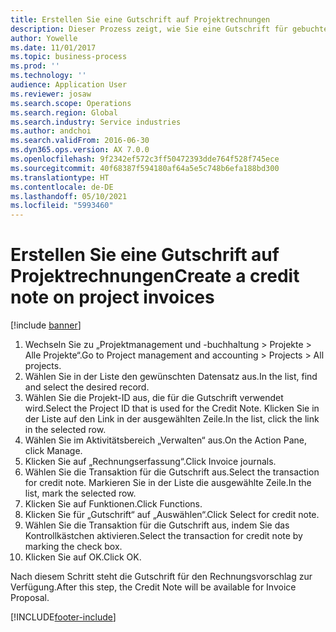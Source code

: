 ```yaml
---
title: Erstellen Sie eine Gutschrift auf Projektrechnungen
description: Dieser Prozess zeigt, wie Sie eine Gutschrift für gebuchte Projektrechnungen erstellen.
author: Yowelle
ms.date: 11/01/2017
ms.topic: business-process
ms.prod: ''
ms.technology: ''
audience: Application User
ms.reviewer: josaw
ms.search.scope: Operations
ms.search.region: Global
ms.search.industry: Service industries
ms.author: andchoi
ms.search.validFrom: 2016-06-30
ms.dyn365.ops.version: AX 7.0.0
ms.openlocfilehash: 9f2342ef572c3ff50472393dde764f528f745ece
ms.sourcegitcommit: 40f68387f594180af64a5e5c748b6efa188bd300
ms.translationtype: HT
ms.contentlocale: de-DE
ms.lasthandoff: 05/10/2021
ms.locfileid: "5993460"
---
```

# <a name="create-a-credit-note-on-project-invoices"></a><span data-ttu-id="cebc4-103">Erstellen Sie eine Gutschrift auf Projektrechnungen</span><span class="sxs-lookup"><span data-stu-id="cebc4-103">Create a credit note on project invoices</span></span>

[!include [banner](../../includes/banner.md)]

1. <span data-ttu-id="cebc4-104">Wechseln Sie zu „Projektmanagement und -buchhaltung > Projekte > Alle Projekte“.</span><span class="sxs-lookup"><span data-stu-id="cebc4-104">Go to Project management and accounting > Projects > All projects.</span></span> 
2. <span data-ttu-id="cebc4-105">Wählen Sie in der Liste den gewünschten Datensatz aus.</span><span class="sxs-lookup"><span data-stu-id="cebc4-105">In the list, find and select the desired record.</span></span> 
3. <span data-ttu-id="cebc4-106">Wählen Sie die Projekt-ID aus, die für die Gutschrift verwendet wird.</span><span class="sxs-lookup"><span data-stu-id="cebc4-106">Select the Project ID that is used for the Credit Note.</span></span> <span data-ttu-id="cebc4-107">Klicken Sie in der Liste auf den Link in der ausgewählten Zeile.</span><span class="sxs-lookup"><span data-stu-id="cebc4-107">In the list, click the link in the selected row.</span></span> 
4. <span data-ttu-id="cebc4-108">Wählen Sie im Aktivitätsbereich „Verwalten“ aus.</span><span class="sxs-lookup"><span data-stu-id="cebc4-108">On the Action Pane, click Manage.</span></span> 
5. <span data-ttu-id="cebc4-109">Klicken Sie auf „Rechnungserfassung“.</span><span class="sxs-lookup"><span data-stu-id="cebc4-109">Click Invoice journals.</span></span> 
6. <span data-ttu-id="cebc4-110">Wählen Sie die Transaktion für die Gutschrift aus.</span><span class="sxs-lookup"><span data-stu-id="cebc4-110">Select the transaction for credit note.</span></span> <span data-ttu-id="cebc4-111">Markieren Sie in der Liste die ausgewählte Zeile.</span><span class="sxs-lookup"><span data-stu-id="cebc4-111">In the list, mark the selected row.</span></span> 
7. <span data-ttu-id="cebc4-112">Klicken Sie auf Funktionen.</span><span class="sxs-lookup"><span data-stu-id="cebc4-112">Click Functions.</span></span> 
8. <span data-ttu-id="cebc4-113">Klicken Sie für „Gutschrift“ auf „Auswählen“.</span><span class="sxs-lookup"><span data-stu-id="cebc4-113">Click Select for credit note.</span></span> 
9. <span data-ttu-id="cebc4-114">Wählen Sie die Transaktion für die Gutschrift aus, indem Sie das Kontrollkästchen aktivieren.</span><span class="sxs-lookup"><span data-stu-id="cebc4-114">Select the transaction for credit note by marking the check box.</span></span>
10. <span data-ttu-id="cebc4-115">Klicken Sie auf OK.</span><span class="sxs-lookup"><span data-stu-id="cebc4-115">Click OK.</span></span> 

<span data-ttu-id="cebc4-116">Nach diesem Schritt steht die Gutschrift für den Rechnungsvorschlag zur Verfügung.</span><span class="sxs-lookup"><span data-stu-id="cebc4-116">After this step, the Credit Note will be available for Invoice Proposal.</span></span>


[!INCLUDE[footer-include](../../includes/footer-banner.md)]